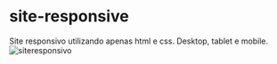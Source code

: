 # site-responsive
Site responsivo utilizando apenas html e css. Desktop, tablet e mobile.
![siteresponsivo](https://user-images.githubusercontent.com/84356246/135000601-91dde4e6-e07f-4867-a639-9075d455c7d1.png)
